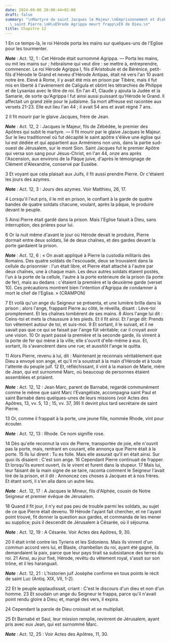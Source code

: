 ```yaml
---
date: 2024-09-06 20:00:44+02:00
draft: false
summary: "\nMartyre de saint Jacques le Majeur.\nEmprisonnement et d\xE9livrance de\
  \ saint Pierre.\nH\xE9rode Agrippa meurt frapp\xE9 de Dieu.\n"
title: Chapitre 12
---
```





1 En ce temps-là, le roi Hérode porta les mains sur quelques-uns de l'Eglise pour les tourmenter.

***Note*** :  Act. 12, 1 : Cet Hérode était surnommé Agrippa. ― Porta les mains, ou mit les mains sur ; hébraïsme qui veut dire : se mettre à, entreprendre, commencer. Le roi Hérode Agrippa I, fils d'Aristobule et de Bérénice, petit-fils d'Hérode le Grand et neveu d'Hérode Antipas, était né vers l'an 10 avant notre ère. Elevé à Rome, il y avait été mis en prison par Tibère, mais il fut mis en liberté à l'avènement de Caligula et obtint les tétrarchies de Philippe et de Lysanias avec le titre de roi. En l'an 41, Claude y ajouta la Judée et la Samarie, de sorte qu'Agrippa I fut ainsi aussi puissant qu'Hérode le Grand. Il affectait un grand zèle pour le judaïsme. Sa mort affreuse est racontée aux versets 21-23. Elle eut lieu l'an 44 ; il avait 54 ans et avait régné 7 ans.

2 Il fit mourir par le glaive Jacques, frère de Jean.

***Note*** :  Act. 12, 2 : Jacques le Majeur, fils de Zébédée, le premier des Apôtres qui subit le martyre. ― Il fit mourir par le glaive Jacques le Majeur. Sur le lieu traditionnel où fut décapité le saint apôtre s'élève une église qui lui est dédiée et qui appartient aux Arméniens non unis, dans la partie sud-ouest de Jérusalem, sur le mont Sion. Saint Jacques fut le premier Apôtre qui versa son sang pour Jésus-Christ, en l'an 44, onze ans après l'Ascension, aux environs de la Pâque juive, d'après le témoignage de Clément d'Alexandrie, conservé par Eusèbe.


3 Et voyant que cela plaisait aux Juifs, il fit aussi prendre Pierre. Or c'étaient les jours des azymes.

***Note*** :  Act. 12, 3 : Jours des azymes. Voir Matthieu, 26, 17.

4 Lorsqu'il l'eut pris, il le mit en prison, le confiant à la garde de quatre bandes de quatre soldats chacune, voulant, après la pâque, le produire devant le peuple.


5 Ainsi Pierre était gardé dans la prison. Mais l'Eglise faisait à Dieu, sans interruption, des prières pour lui.


6 Or la nuit même d'avant le jour où Hérode devait le produire, Pierre dormait entre deux soldats, lié de deux chaînes, et des gardes devant la porte gardaient la prison.

***Note*** :  Act. 12, 6 : « On avait appliqué à Pierre la custodia militaris des Romains. Des quatre soldats de l'escouade, deux se trouvaient dans la cellule du prisonnier : l'un était libre, et Pierre était attaché à l'autre par deux chaînes, une à chaque main. Les deux autres soldats étaient postés, l'un à la porte de la cellule, l'autre à la porte extérieure de la prison (la porte de fer), mais au dedans : c'étaient la première et la deuxième garde (verset 10). Ces précautions montrent bien l'intention d'Agrippa de condamner à mort le chef de l'Eglise. » (CRAMPON)

7 Et voilà qu'un ange du Seigneur se présenta, et une lumière brilla dans la prison ; alors l'ange, frappant Pierre au côté, le réveilla, disant : Lève-toi promptement. Et les chaînes tombèrent de ses mains. 8 Alors l'ange lui dit : Ceins-toi et mets la chaussure à tes pieds. Et il fit ainsi. Et l'ange dit: Prends ton vêtement autour de toi, et suis-moi. 9 Et sortant, il le suivait, et il ne savait pas que ce qui se faisait par l'ange fût véritable; car il croyait avoir une vision. 10 Or ayant passé la première et la seconde garde, ils vinrent à la porte de fer qui mène à la ville; elle s'ouvrit d'elle-même à eux. Et, sortant, ils s'avancèrent dans une rue; et aussitôt l'ange le quitta.


11 Alors Pierre, revenu à lui, dit : Maintenant je reconnais véritablement que Dieu a envoyé son ange, et qu'il m'a soustrait à la main d'Hérode et à toute l'attente du peuple juif. 12 Et, réfléchissant, il vint à la maison de Marie, mère de Jean, qui est surnommé Marc, où beaucoup de personnes étaient assemblées et priaient.

***Note*** :  Act. 12, 12 : Jean Marc, parent de Barnabé, regardé communément comme le même que saint Marc l'Evangéliste, accompagna saint Paul et saint Barnabé dans quelques-unes de leurs missions (voir Actes des Apôtres, 13, vv. 5, 13 ; 15, vv. 37, 39) Il devint plus tard secrétaire de saint Pierre.

13 Or, comme il frappait à la porte, une jeune fille, nommée Rhode, vint pour écouter.

***Note*** :  Act. 12, 13 : Rhode. Ce nom signifie rose.

14 Dès qu'elle reconnut la voix de Pierre, transportée de joie, elle n'ouvrit pas la porte, mais, rentrant en courant, elle annonça que Pierre était à la porte. 15 Ils lui dirent : Tu es folle. Mais elle assurait qu'il en était ainsi. Sur quoi ils disaient : C'est son ange. 16 Cependant Pierre continuait de frapper. Et lorsqu'ils eurent ouvert, ils le virent et furent dans la stupeur. 17 Mais lui, leur faisant de la main signe de se taire, raconta comment le Seigneur l'avait tiré de la prison, et il dit : Annoncez ces choses à Jacques et à nos frères. Et étant sorti, il s'en alla dans un autre lieu.

***Note*** :  Act. 12, 17 : A Jacques le Mineur, fils d'Alphée, cousin de Notre Seigneur et premier évêque de Jérusalem.


18 Quand il fit jour, il n'y eut pas peu de trouble parmi les soldats, au sujet de ce que Pierre était devenu. 19 Hérode l'ayant fait chercher, et ne l'ayant point trouvé, fit donner la question aux gardes, et commanda de les mener au supplice; puis il descendit de Jérusalem à Césarée, où il séjourna.

***Note*** :  Act. 12, 19 : A Césarée. Voir Actes des Apôtres, 9, 30.


20 Il était irrité contre les Tyriens et les Sidoniens. Mais ils vinrent d'un commun accord vers lui, et Blaste, chambellan du roi, ayant été gagné, ils demandaient la paix, parce que leur pays tirait sa subsistance des terres du roi. 21 Ainsi, au jour fixé, Hérode, revêtu du vêtement royal, s'assit sur son trône, et il les haranguait.

***Note*** :  Act. 12, 21 : L’historien juif Josèphe confirme en tous points le récit de saint Luc (Antiq. XIX, VII, 1-2).

22 Et le peuple applaudissait, criant : C'est le discours d'un dieu et non d'un homme. 23 Et soudain un ange du Seigneur le frappa, parce qu'il n'avait point rendu gloire à Dieu; et, mangé des vers, il expira.


24 Cependant la parole de Dieu croissait et se multipliait.


25 Et Barnabé et Saul, leur mission remplie, revinrent de Jérusalem, ayant pris avec eux Jean, qui est surnommé Marc.

***Note*** :  Act. 12, 25 : Voir Actes des Apôtres, 11, 30.

